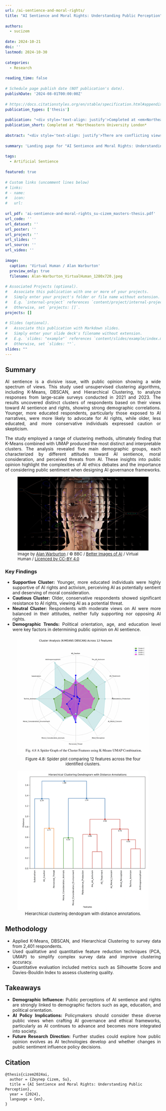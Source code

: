 ```yaml
---
url: /ai-sentience-and-moral-rights/
title: "AI Sentience and Moral Rights: Understanding Public Perception"

authors:
  - sucizem

date: 2024-10-21
doi: ''
lastmod: 2024-10-30

categories: 
  - Research

reading_time: false

# Schedule page publish date (NOT publication's date).
publishDate: '2024-08-01T00:00:00Z'

# https://docs.citationstyles.org/en/stable/specification.html#appendix-iii-types
publication_types: ['thesis']

publication: "<div style='text-align: justify'>Completed at <em>Northeastern University London</em></div>"
publication_short: Completed at *Northeastern University London*

abstract: "<div style='text-align: justify'>There are conflicting views on AI sentience and rights across many disciplines. Experts lack consensus on the nature of consciousness, its prerequisites, and the rights that should be afforded to beings possessing sentience. Despite the absence of consensus, rapid advancements in AI continue, with artificial sentience either being pursued deliberately or potentially emerging as a byproduct of increasingly sophisticated AI systems. Comprehensive surveys conducted in 2021 (pre-ChatGPT) and 2023 (post-ChatGPT) reveal a diverse range of public opinions on AI sentience. Some individuals attribute sentience to AI and advocate for their rights, while others deny such possibilities or hold intermediate views. This study employs unsupervised clustering algorithms to group respondents based on their beliefs about AI sentience. By identifying demographic patterns within these groups, the study aims to provide a foundation for future research on public perceptions of AI sentience and rights.</div>"

summary: 'Landing page for "AI Sentience and Moral Rights: Understanding Public Perception" by Su Cizem.'

tags:
  - Artificial Sentience

featured: true

# Custom links (uncomment lines below)
# links:
# - name: 
#   icon: 
#   url: 

url_pdf: 'ai-sentience-and-moral-rights_su-cizem_masters-thesis.pdf'
url_code: ''
url_dataset: ''
url_poster: ''
url_project: ''
url_slides: ''
url_source: ''
url_video: ''

image:
  caption: 'Virtual Human / Alan Warburton'
  preview_only: true
  filename: Alan-Warburton_VirtualHuman_1280x720.jpeg

# Associated Projects (optional).
#   Associate this publication with one or more of your projects.
#   Simply enter your project's folder or file name without extension.
#   E.g. `internal-project` references `content/project/internal-project/index.md`.
#   Otherwise, set `projects: []`.
projects: []

# Slides (optional).
#   Associate this publication with Markdown slides.
#   Simply enter your slide deck's filename without extension.
#   E.g. `slides: "example"` references `content/slides/example/index.md`.
#   Otherwise, set `slides: ""`.
slides: ""
---
```


## Summary

<div style="text-align: justify">

AI sentience is a divisive issue, with public opinion showing a wide spectrum of views. This study used unsupervised clustering algorithms, including K-Means, DBSCAN, and Hierarchical Clustering, to analyze responses from large-scale surveys conducted in 2021 and 2023. The results uncovered distinct clusters of respondents based on their views toward AI sentience and rights, showing strong demographic correlations. Younger, more educated respondents, particularly those exposed to AI narratives, were more likely to advocate for AI rights, while older, less educated, and more conservative individuals expressed caution or skepticism.

The study employed a range of clustering methods, ultimately finding that K-Means combined with UMAP produced the most distinct and interpretable clusters. The analysis revealed five main demographic groups, each characterized by different attitudes toward AI sentience, moral consideration, and perceived threats from AI. These insights into public opinion highlight the complexities of AI ethics debates and the importance of considering public sentiment when designing AI governance frameworks.

</div>

<figure>
    <img src="Alan-Warburton_VirtualHuman_1280x720.jpeg"
         alt="Virtual Human, Alan Warburton. A photographic rendering of a simulated middle-aged white woman against a black background, seen through a refractive glass grid and overlaid with a distorted diagram of a neural network.">
    <figcaption style="font-size:small">Image by <a href="https://alanwarburton.co.uk/" target="_blank" rel="noreferrer noopener">Alan Warburton</a> / © BBC / <a href="https://www.betterimagesofai.org" target="_blank" rel="noreferrer noopener">Better Images of AI</a> / Virtual Human / <a href="https://creativecommons.org/licenses/by/4.0/" target="_blank" rel="noreferrer noopener">Licenced by CC-BY 4.0</a></figcaption>
</figure>

<!-- ## Results

<div style="text-align: justify">

- **K-Means Clustering:** Identified four distinct clusters based on public opinions toward AI sentience and rights. The most supportive group was predominantly younger, more diverse, and well-educated, while the most skeptical group was older and politically conservative.
- **DBSCAN Results:** Revealed that while DBSCAN was effective in identifying outliers, it struggled to produce well-defined clusters, especially when compared to K-Means and Hierarchical Clustering.
- **Hierarchical Clustering:** Demonstrated a clear separation of groups, but the clustering was less informative and resulted in imbalanced sizes.

</div> -->

### Key Findings

<div style="text-align: justify">

- **Supportive Cluster:** Younger, more educated individuals were highly supportive of AI rights and activism, perceiving AI as potentially sentient and deserving of moral consideration.
- **Cautious Cluster:** Older, conservative respondents showed significant resistance to AI rights, viewing AI as a potential threat.
- **Neutral Cluster:** Respondents with moderate views on AI were more balanced in their attitudes, neither fully supporting nor opposing AI rights.
- **Demographic Trends:** Political orientation, age, and education level were key factors in determining public opinion on AI sentience.

</div>

<div class="grid grid-cols-1 items-start md:items-center gap-x-8 gap-y-8 sm:gap-y-16 md:grid-cols-2">
<div><figure>
    <img src="cluster-results.png"
         alt="Figure 4.8 - Spider plot comparing  12 features across the four identified clusters | Cizem">
    <figcaption style="text-align:center; font-size:small">Figure 4.8: Spider plot comparing  12 features across the four identified clusters.</figcaption>
</figure></div>
<div><figure>
    <img src="correlations-between-dif-features.png"
         alt="Hierarchical Clustering Dendogram with Distance Annotations | Cizem">
    <figcaption style="text-align:center; font-size:small">Hierarchical clustering dendogram with distance annotations. </figcaption>
</figure></div>
</div>

## Methodology

<div style="text-align: justify">

- Applied K-Means, DBSCAN, and Hierarchical Clustering to survey data from 2,401 respondents.
- Used qualitative and quantitative feature reduction techniques (PCA, UMAP) to simplify complex survey data and improve clustering accuracy.
- Quantitative evaluation included metrics such as Silhouette Score and Davies-Bouldin Index to assess clustering quality.

</div>

## Takeaways
 
<div style="text-align: justify">

- **Demographic Influence:** Public perceptions of AI sentience and rights are strongly linked to demographic factors such as age, education, and political orientation.
- **AI Policy Implications:** Policymakers should consider these diverse public views when crafting AI governance and ethical frameworks, particularly as AI continues to advance and becomes more integrated into society.
- **Future Research Direction:** Further studies could explore how public opinion evolves as AI technologies develop and whether changes in public sentiment influence policy decisions.

<!-- This study provides a foundation for understanding how public opinion on AI sentience may shape the future of AI ethics, governance, and policy. -->

</div>

## Citation

```text
@thesis{cizem2024ai,
  author = {Zeynep Cizem, Su},
  title = {AI Sentience and Moral Rights: Understanding Public Perception},
  year = {2024},
  language = {en},
}
```